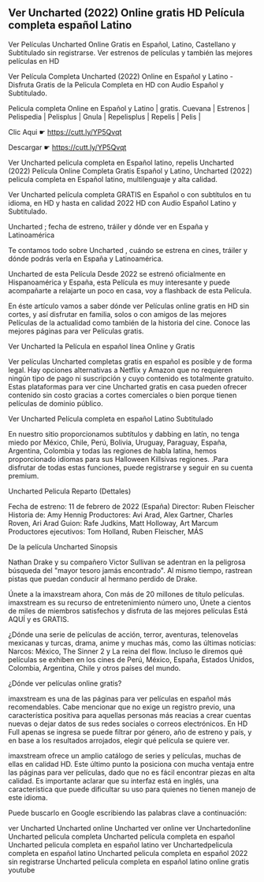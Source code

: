 Ver Uncharted (2022) Online gratis HD Película completa español Latino
----------------------------------------------------------------------

Ver Películas Uncharted Online Gratis en Español, Latino, Castellano y Subtitulado sin registrarse. Ver estrenos de películas y también las mejores películas en HD

Ver Película Completa Uncharted (2022) Online en Español y Latino - Disfruta Gratis de la Pelicula Completa en HD con Audio Español y Subtitulado.

Pelicula completa Online en Español y Latino | gratis. Cuevana | Estrenos | Pelispedia | Pelisplus | Gnula | Repelisplus | Repelis | Pelis | 

Clic Aqui ☛ https://cutt.ly/YP5Qvqt

Descargar ☛ https://cutt.ly/YP5Qvqt

Ver Uncharted  pelicula completa en Español latino, repelis Uncharted  (2022) Película Online Completa Gratis Español y Latino, Uncharted  (2022) pelicula completa en Español latino, multilenguaje y alta calidad.

Ver Uncharted  película completa GRATIS en Español o con subtítulos en tu idioma, en HD y hasta en calidad 2022 HD con Audio Español Latino y Subtitulado.

Uncharted ; fecha de estreno, tráiler y dónde ver en España y Latinoamérica

Te contamos todo sobre Uncharted , cuándo se estrena en cines, tráiler y dónde podrás verla en España y Latinoamérica.

Uncharted  de esta Película Desde 2022 se estrenó oficialmente en Hispanoamérica y España, esta Película es muy interesante y puede acompañarte a relajarte un poco en casa, voy a flashback de esta Película.

En éste artículo vamos a saber dónde ver Películas online gratis en HD sin cortes, y así disfrutar en familia, solos o con amigos de las mejores Películas de la actualidad como también de la historia del cine. Conoce las mejores páginas para ver Películas gratis.

Ver Uncharted  la Película en español línea Online y Gratis

Ver películas Uncharted  completas gratis en español es posible y de forma legal. Hay opciones alternativas a Netflix y Amazon que no requieren ningún tipo de pago ni suscripción y cuyo contenido es totalmente gratuito. Estas plataformas para ver cine Uncharted  gratis en casa pueden ofrecer contenido sin costo gracias a cortes comerciales o bien porque tienen películas de dominio público.

Ver Uncharted  Película completa en español Latino Subtitulado

En nuestro sitio proporcionamos subtítulos y dabbing en latín, no tenga miedo por México, Chile, Perú, Bolivia, Uruguay, Paraguay, España, Argentina, Colombia y todas las regiones de habla latina, hemos proporcionado idiomas para sus Halloween Killsivas regiones. .Para disfrutar de todas estas funciones, puede registrarse y seguir en su cuenta premium.

Uncharted Pelicula Reparto (Dettales)

Fecha de estreno: 11 de febrero de 2022 (España)
Director: Ruben Fleischer
Historia de: Amy Hennig
Productores: Avi Arad, Alex Gartner, Charles Roven, Ari Arad
Guion: Rafe Judkins, Matt Holloway, Art Marcum
Productores ejecutivos: Tom Holland, Ruben Fleischer, MÁS

De la película Uncharted Sinopsis

Nathan Drake y su compañero Victor Sullivan se adentran en la peligrosa búsqueda del "mayor tesoro jamás encontrado". Al mismo tiempo, rastrean pistas que puedan conducir al hermano perdido de Drake.

Únete a la imaxstream ahora, Con más de 20 millones de título películas.
imaxstream es su recurso de entretenimiento número uno, Únete a cientos de miles de miembros satisfechos y disfruta de las mejores películas Está AQUÍ y es GRATIS.

¿Dónde una serie de películas de acción, terror, aventuras, telenovelas mexicanas y turcas, drama, anime y muchas más, como las últimas noticias: Narcos: México, The Sinner 2 y La reina del flow. Incluso le diremos qué películas se exhiben en los cines de Perú, México, España, Estados Unidos, Colombia, Argentina, Chile y otros países del mundo. 

¿Dónde ver películas online gratis?

imaxstream es una de las páginas para ver películas en español más recomendables. Cabe mencionar que no exige un registro previo, una característica positiva para aquellas personas más reacias a crear cuentas nuevas o dejar datos de sus redes sociales o correos electrónicos. En HD Full apenas se ingresa se puede filtrar por género, año de estreno y país, y en base a los resultados arrojados, elegir qué película se quiere ver.

imaxstream ofrece un amplio catálogo de series y películas, muchas de ellas en calidad HD. Este último punto la posiciona con mucha ventaja entre las páginas para ver películas, dado que no es fácil encontrar piezas en alta calidad. Es importante aclarar que su interfaz está en inglés, una característica que puede dificultar su uso para quienes no tienen manejo de este idioma.

Puede buscarlo en Google escribiendo las palabras clave a continuación:

ver Uncharted
Uncharted online
Uncharted ver online
ver Unchartedonline
Uncharted pelicula completa
Uncharted película completa en español
Uncharted pelicula completa en español latino
ver Unchartedpelicula completa en español latino
Uncharted pelicula completa en español 2022 sin registrarse
Uncharted pelicula completa en español latino online gratis youtube
